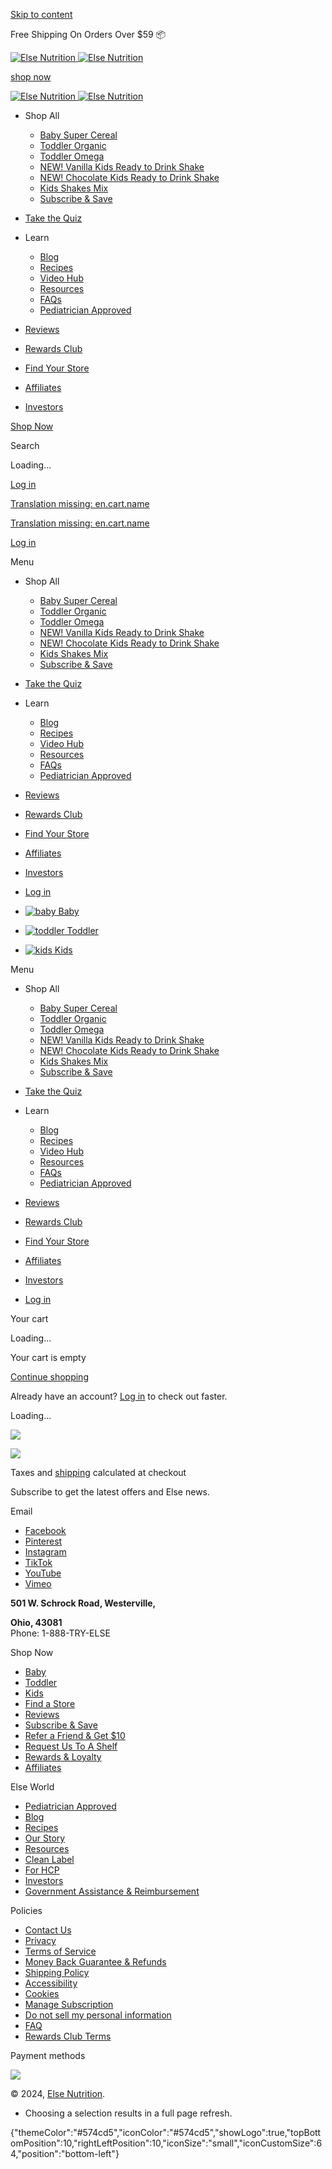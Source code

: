 [Skip to content](#MainContent)

Free Shipping On Orders Over $59 📦

  [![Else Nutrition]( files/freedomcarribeanblue-_1.png) ![Else Nutrition](//elsenutrition.com/cdn/shop/files/freedomcarribeanblue-_1.png?v=1720511935&width=110)](https://elsenutrition.com/)

[shop now](https://elsenutrition.com/collections/all)

 [![Else Nutrition](files/freedomcarribeanblue-_1.png) ![Else Nutrition](files/freedomcarribeanblue-_1.png)](https://elsenutrition.com/)

* Shop All
    
    * [Baby Super Cereal](https://elsenutrition.com/collections/baby)
    * [Toddler Organic](https://elsenutrition.com/products/else-plant-based-complete-nutrition-for-toddlers)
    * [Toddler Omega](https://elsenutrition.com/products/else-toddler-omega-plant-based-complete-nutrition)
    * [NEW! Vanilla Kids Ready to Drink Shake](https://elsenutrition.com/products/plant-powered-complete-nutrition-shake-ready-to-drink-vanilla)
    * [NEW! Chocolate Kids Ready to Drink Shake](https://elsenutrition.com/products/plant-powered-complete-nutrition-shake-ready-to-drink-chocolate)
    * [Kids Shakes Mix](https://elsenutrition.com/collections/kids-products)
    * [Subscribe & Save](https://elsenutrition.com/pages/subscribe-and-save?_ab=0&key=1718277084030)
    
* [Take the Quiz](https://else-nutrition.myshopify.com/tools/perfect-product-finder/best-product-for-you)
* Learn
    
    * [Blog](https://elsenutrition.com/blogs/news)
    * [Recipes](https://elsenutrition.com/blogs/else-recipes)
    * [Video Hub](https://elsenutrition.com/pages/video)
    * [Resources](https://elsenutrition.com/a/resources/)
    * [FAQs](https://elsenutrition.com/apps/frequently-asked-questions)
    * [Pediatrician Approved](https://elsenutrition.com/pages/meet-our-experts)
    
* [Reviews](https://elsenutrition.com/pages/reviews)
* [Rewards Club](https://elsenutrition.com/pages/rewards)
* [Find Your Store](https://elsenutrition.com/pages/find-a-store)
* [Affiliates](https://elsenutrition.com/pages/affiliates)
* [Investors](https://investors.elsenutrition.com/)

[Shop Now](https://elsenutrition.com/collections/all)

Search

 

Loading...

[Log in](https://elsenutrition.com/account/login)

[Translation missing: en.cart.name](https://elsenutrition.com/cart)

[Translation missing: en.cart.name](https://elsenutrition.com/cart)

[Log in](https://elsenutrition.com/account/login)

Menu

* Shop All
    
    * [Baby Super Cereal](https://elsenutrition.com/collections/baby)
    * [Toddler Organic](https://elsenutrition.com/products/else-plant-based-complete-nutrition-for-toddlers)
    * [Toddler Omega](https://elsenutrition.com/products/else-toddler-omega-plant-based-complete-nutrition)
    * [NEW! Vanilla Kids Ready to Drink Shake](https://elsenutrition.com/products/plant-powered-complete-nutrition-shake-ready-to-drink-vanilla)
    * [NEW! Chocolate Kids Ready to Drink Shake](https://elsenutrition.com/products/plant-powered-complete-nutrition-shake-ready-to-drink-chocolate)
    * [Kids Shakes Mix](https://elsenutrition.com/collections/kids-products)
    * [Subscribe & Save](https://elsenutrition.com/pages/subscribe-and-save?_ab=0&key=1718277084030)
    
* [Take the Quiz](https://else-nutrition.myshopify.com/tools/perfect-product-finder/best-product-for-you)
* Learn
    
    * [Blog](https://elsenutrition.com/blogs/news)
    * [Recipes](https://elsenutrition.com/blogs/else-recipes)
    * [Video Hub](https://elsenutrition.com/pages/video)
    * [Resources](https://elsenutrition.com/a/resources/)
    * [FAQs](https://elsenutrition.com/apps/frequently-asked-questions)
    * [Pediatrician Approved](https://elsenutrition.com/pages/meet-our-experts)
    
* [Reviews](https://elsenutrition.com/pages/reviews)
* [Rewards Club](https://elsenutrition.com/pages/rewards)
* [Find Your Store](https://elsenutrition.com/pages/find-a-store)
* [Affiliates](https://elsenutrition.com/pages/affiliates)
* [Investors](https://investors.elsenutrition.com/)
* [Log in](https://elsenutrition.com/account/login)

*  [![baby](https://cdn.shopify.com/s/files/1/0292/6385/5675/files/baby_c319d453-cd65-4090-bc68-ba4e25e9c7d2.png) Baby](https://elsenutrition.com/collections/baby)
*  [![toddler](https://cdn.shopify.com/s/files/1/0292/6385/5675/files/toddler_33c28bb9-ed83-4c14-a61f-140c51a80192.png) Toddler](https://elsenutrition.com/collections/all-toddlers)
*  [![kids](https://cdn.shopify.com/s/files/1/0292/6385/5675/files/girl.png) Kids](https://elsenutrition.com/collections/kids)

Menu

* Shop All
    
    * [Baby Super Cereal](https://elsenutrition.com/collections/baby)
    * [Toddler Organic](https://elsenutrition.com/products/else-plant-based-complete-nutrition-for-toddlers)
    * [Toddler Omega](https://elsenutrition.com/products/else-toddler-omega-plant-based-complete-nutrition)
    * [NEW! Vanilla Kids Ready to Drink Shake](https://elsenutrition.com/products/plant-powered-complete-nutrition-shake-ready-to-drink-vanilla)
    * [NEW! Chocolate Kids Ready to Drink Shake](https://elsenutrition.com/products/plant-powered-complete-nutrition-shake-ready-to-drink-chocolate)
    * [Kids Shakes Mix](https://elsenutrition.com/collections/kids-products)
    * [Subscribe & Save](https://elsenutrition.com/pages/subscribe-and-save?_ab=0&key=1718277084030)
    
* [Take the Quiz](https://else-nutrition.myshopify.com/tools/perfect-product-finder/best-product-for-you)
* Learn
    
    * [Blog](https://elsenutrition.com/blogs/news)
    * [Recipes](https://elsenutrition.com/blogs/else-recipes)
    * [Video Hub](https://elsenutrition.com/pages/video)
    * [Resources](https://elsenutrition.com/a/resources/)
    * [FAQs](https://elsenutrition.com/apps/frequently-asked-questions)
    * [Pediatrician Approved](https://elsenutrition.com/pages/meet-our-experts)
    
* [Reviews](https://elsenutrition.com/pages/reviews)
* [Rewards Club](https://elsenutrition.com/pages/rewards)
* [Find Your Store](https://elsenutrition.com/pages/find-a-store)
* [Affiliates](https://elsenutrition.com/pages/affiliates)
* [Investors](https://investors.elsenutrition.com/)
* [Log in](https://elsenutrition.com/account/login)

Your cart

Loading...

Your cart is empty

[Continue shopping](https://elsenutrition.com/collections/all)

Already have an account? [Log in](https://elsenutrition.com/account/login) to check out faster.

Loading...

![](https://cdn.shopify.com/s/files/1/0292/6385/5675/files/Presentation1_f1435f11-119f-4a12-841e-287314a15070.jpg)

![](https://cdn.shopify.com/s/files/1/0292/6385/5675/files/Frame_14004_2.png?v=1712759161)

Taxes and [shipping](https://elsenutrition.com/policies/shipping-policy) calculated at checkout

Subscribe to get the latest offers and Else news.

Email  

* [Facebook](https://www.facebook.com/elsenutrition/)
* [Pinterest](https://www.pinterest.ca/elsenutritionus/_created/)
* [Instagram](https://www.instagram.com/elsenutrition/)
* [TikTok](https://www.tiktok.com/@elsenutrition.us)
* [YouTube](https://www.youtube.com/channel/UCW2tFCFxCC5xrR66xXdRlgA?view_as=subscriber)
* [Vimeo](https://www.linkedin.com/company/else-nutrition/)

**501 W. Schrock Road, Westerville,**

**Ohio, 43081**  
Phone: 1-888-TRY-ELSE

Shop Now

* [Baby](https://elsenutrition.com/products/infant-cereal)
* [Toddler](https://elsenutrition.com/products/else-toddler-omega-plant-based-complete-nutrition)
* [Kids](https://elsenutrition.com/products/else-nutrition-plant-powered-complete-nutrition-protein-shake-for-kids)
* [Find a Store](https://elsenutrition.com/a/store-locator)
* [Reviews](https://elsenutrition.com/pages/reviews)
* [Subscribe & Save](https://elsenutrition.com/pages/subscribe-and-save)
* [Refer a Friend & Get $10](https://elsenutrition.com/pages/refer-a-friend)
* [Request Us To A Shelf](https://forms.westock.io/brand/1077?source=website&medium=website)
* [Rewards & Loyalty](https://elsenutrition.com/pages/rewards)
* [Affiliates](https://elsenutrition.com/pages/affiliates)

Else World

* [Pediatrician Approved](https://elsenutrition.com/pages/meet-our-experts)
* [Blog](https://elsenutrition.com/blogs/news)
* [Recipes](https://elsenutrition.com/blogs/else-recipes)
* [Our Story](https://elsenutrition.com/pages/our-story)
* [Resources](https://elsenutrition.com/a/resources/)
* [Clean Label](https://elsenutrition.com/pages/clean-label)
* [For HCP](https://hcp.elsenutrition.com/)
* [Investors](https://investors.elsenutrition.com/)
* [Government Assistance & Reimbursement](https://elsenutrition.com/pages/assistance-and-reimbursement)

Policies

* [Contact Us](https://elsenutrition.com/pages/contact)
* [Privacy](https://elsenutrition.com/policies/privacy-policy)
* [Terms of Service](https://elsenutrition.com/policies/terms-of-service)
* [Money Back Guarantee & Refunds](https://elsenutrition.com/policies/refund-policy)
* [Shipping Policy](https://elsenutrition.com/policies/shipping-policy)
* [Accessibility](https://elsenutrition.com/pages/accessibility)
* [Cookies](https://elsenutrition.com/pages/cookies-policy)
* [Manage Subscription](https://elsenutrition.com/account/login)
* [Do not sell my personal information](https://elsenutrition.com/apps/enzuzo/do-not-sell)
* [FAQ](https://elsenutrition.com/apps/frequently-asked-questions)
* [Rewards Club Terms](https://elsenutrition.com/pages/terms-and-conditions-rewards-and-loyalty)

Payment methods

![](https://cdn.shopify.com/s/files/1/0292/6385/5675/files/Frame_14004_2.png?v=1712759161)

© 2024, [Else Nutrition](https://elsenutrition.com/).[](https://www.shopify.com/?utm_campaign=poweredby&utm_medium=shopify&utm_source=onlinestore)

* Choosing a selection results in a full page refresh.

{"themeColor":"#574cd5","iconColor":"#574cd5","showLogo":true,"topBottomPosition":10,"rightLeftPosition":10,"iconSize":"small","iconCustomSize":64,"position":"bottom-left"}